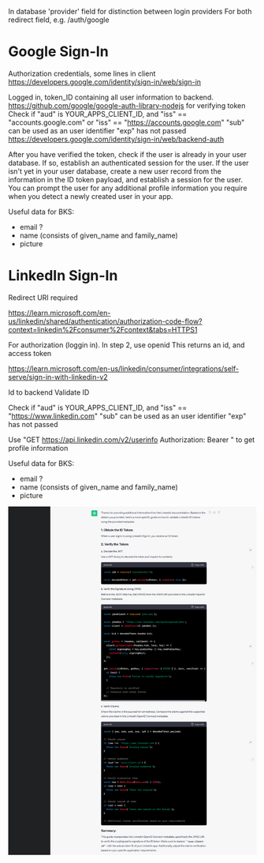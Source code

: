 In database 'provider' field for distinction between login providers
For both redirect field, e.g. /auth/google

# Google Sign-In

Authorization credentials, some lines in client
https://developers.google.com/identity/sign-in/web/sign-in

Logged in, token_ID containing all user information to backend.
https://github.com/google/google-auth-library-nodejs for verifying token
Check if "aud" is YOUR_APPS_CLIENT_ID,
and "iss" == "accounts.google.com" or "iss" == "https://accounts.google.com"
"sub" can be used as an user identifier
"exp" has not passed
https://developers.google.com/identity/sign-in/web/backend-auth

After you have verified the token, check if the user is already in your user database. If so, establish an authenticated session for the user. If the user isn't yet in your user database, create a new user record from the information in the ID token payload, and establish a session for the user. You can prompt the user for any additional profile information you require when you detect a newly created user in your app.

Useful data for BKS:

- email ?
- name (consists of given_name and family_name)
- picture

# LinkedIn Sign-In

Redirect URI required

https://learn.microsoft.com/en-us/linkedin/shared/authentication/authorization-code-flow?context=linkedin%2Fconsumer%2Fcontext&tabs=HTTPS1

For authorization (loggin in).
In step 2, use openid
This returns an id, and access token

https://learn.microsoft.com/en-us/linkedin/consumer/integrations/self-serve/sign-in-with-linkedin-v2

Id to backend
Validate ID

Check if "aud" is YOUR_APPS_CLIENT_ID,
and "iss" == "https://www.linkedin.com"
"sub" can be used as an user identifier
"exp" has not passed

Use "GET https://api.linkedin.com/v2/userinfo
Authorization: Bearer <access token>" to get profile information

Useful data for BKS:

- email ?
- name (consists of given_name and family_name)
- picture

![Linkedin validation](<linkedin validate token.png>)
